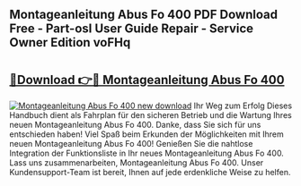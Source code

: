 ## Montageanleitung Abus Fo 400 PDF Download Free - Part-osI User Guide Repair - Service Owner Edition voFHq

# <h2><a href="http://df8lepe.blite.top/?on=Montageanleitung+Abus+Fo+400">🔗Download 👉🔴 Montageanleitung Abus Fo 400</a></h2>

[![Montageanleitung Abus Fo 400 new download](https://i.imgur.com/lujVjoI.png)](http://df8lepe.blite.top/?on=Montageanleitung+Abus+Fo+400)
Ihr Weg zum Erfolg Dieses Handbuch dient als Fahrplan für den sicheren Betrieb und die Wartung Ihres neuen Montageanleitung Abus Fo 400. Danke, dass Sie sich für uns entschieden haben! Viel Spaß beim Erkunden der Möglichkeiten mit Ihrem neuen Montageanleitung Abus Fo 400! Genießen Sie die nahtlose Integration der Funktionsliste in Ihr neues Montageanleitung Abus Fo 400. Lass uns zusammenarbeiten, Montageanleitung Abus Fo 400. Unser Kundensupport-Team ist bereit, Ihnen auf jede erdenkliche Weise zu helfen.
